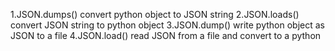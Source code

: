 1.JSON.dumps()
    convert python object to JSON string
2.JSON.loads()
    convert JSON string to python object
3.JSON.dump()
    write python object as JSON to a file
4.JSON.load() 
    read JSON from a file and convert to a python